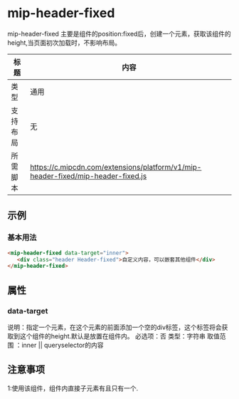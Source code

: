 # mip-header-fixed

mip-header-fixed  主要是组件的position:fixed后，创建一个元素，获取该组件的height,当页面初次加载时，不影响布局。

标题|内容
----|----
类型|通用
支持布局|无
所需脚本|https://c.mipcdn.com/extensions/platform/v1/mip-header-fixed/mip-header-fixed.js

## 示例

### 基本用法
```html
<mip-header-fixed data-target="inner">
   <div class="header Header-fixed">自定义内容，可以嵌套其他组件</div>
</mip-header-fixed>
```

## 属性

### data-target

说明：指定一个元素，在这个元素的前面添加一个空的div标签，这个标签将会获取到这个组件的height.默认是放置在组件内。
必选项：否
类型：字符串
取值范围 ：inner ||   queryselector的内容

## 注意事项 
1:使用该组件，组件内直接子元素有且只有一个.

